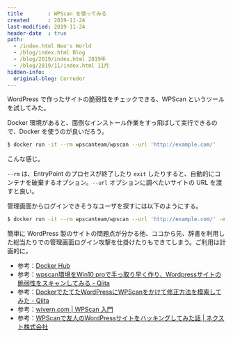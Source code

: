 ```yaml
---
title        : WPScan を使ってみる
created      : 2019-11-24
last-modified: 2019-11-24
header-date  : true
path:
  - /index.html Neo's World
  - /blog/index.html Blog
  - /blog/2019/index.html 2019年
  - /blog/2019/11/index.html 11月
hidden-info:
  original-blog: Corredor
---
```


WordPress で作ったサイトの脆弱性をチェックできる、WPScan というツールを試してみた。

Docker 環境があると、面倒なインストール作業をすっ飛ばして実行できるので、Docker を使うのが良いだろう。

```bash
$ docker run -it --rm wpscanteam/wpscan --url 'http://example.com/'
```

こんな感じ。

`--rm` は、EntryPoint のプロセスが終了したり `exit` したりすると、自動的にコンテナを破棄するオプション。`--url` オプションに調べたいサイトの URL を渡すと良い。

管理画面からログインできそうなユーザを探すには以下のようにする。

```bash
$ docker run -it --rm wpscanteam/wpscan --url 'http://example.com/' -e u
```

簡単に WordPress 製のサイトの問題点が分かる他、ココから先、辞書を利用した総当たりでの管理画面ログイン攻撃を仕掛けたりもできてしまう。ご利用は計画的に。

- 参考：[Docker Hub](https://hub.docker.com/r/wpscanteam/wpscan/)
- 参考：[wpscan環境をWin10 proで手っ取り早く作り、Wordpressサイトの脆弱性をスキャンしてみる - Qiita](https://qiita.com/9steps/items/7860243a86ce6745702c)
- 参考：[DockerでたてたWordPressにWPScanをかけて修正方法を模索してみた - Qiita](https://qiita.com/asami-H-Ishi/items/defec2363a2574c10886)
- 参考：[wivern.com | WPScan 入門](https://www.wivern.com/security20150526.html)
- 参考：[WPScanで友人のWordPressサイトをハッキングしてみた話 | ネクスト株式会社](https://www.next.inc/articles/2015/wpscan.html)
